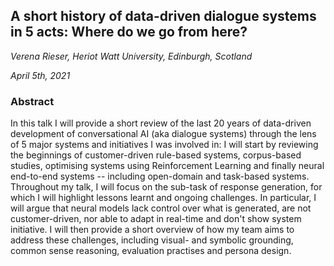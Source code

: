 ## A short history of data-driven dialogue systems in 5 acts: Where do we go from here?

*Verena Rieser, Heriot Watt University, Edinburgh, Scotland*

*April 5th, 2021*

### Abstract

In this talk I will provide a short review of the last 20 years of data-driven development of conversational AI (aka dialogue systems) through the lens of 5 major systems and initiatives I was involved in: I will start by reviewing the beginnings of customer-driven rule-based systems, corpus-based studies, optimising systems using Reinforcement Learning and finally neural end-to-end systems -- including open-domain and task-based systems. 
Throughout my talk, I will focus on the sub-task of response generation, for which I will highlight lessons learnt and ongoing challenges. 
In particular, I will argue that neural models lack control over what is generated, are not customer-driven, nor able to adapt in real-time and don't show system initiative. I will then provide a short overview of how my team aims to address these challenges, including visual- and symbolic grounding, common sense reasoning, evaluation practises and persona design.
